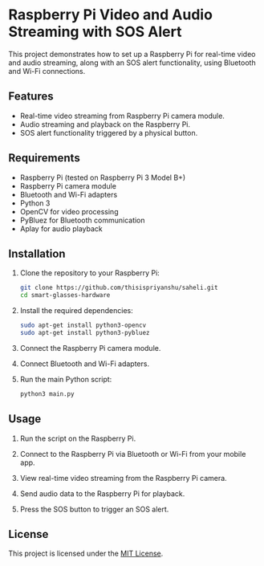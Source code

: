 # Raspberry Pi Video and Audio Streaming with SOS Alert

This project demonstrates how to set up a Raspberry Pi for real-time video and audio streaming, along with an SOS alert functionality, using Bluetooth and Wi-Fi connections.

## Features

- Real-time video streaming from Raspberry Pi camera module.
- Audio streaming and playback on the Raspberry Pi.
- SOS alert functionality triggered by a physical button.

## Requirements

- Raspberry Pi (tested on Raspberry Pi 3 Model B+)
- Raspberry Pi camera module
- Bluetooth and Wi-Fi adapters
- Python 3
- OpenCV for video processing
- PyBluez for Bluetooth communication
- Aplay for audio playback

## Installation

1. Clone the repository to your Raspberry Pi:

   ```bash
   git clone https://github.com/thisispriyanshu/saheli.git
   cd smart-glasses-hardware
   ```

3. Install the required dependencies:

   ```bash
   sudo apt-get install python3-opencv
   sudo apt-get install python3-pybluez
   ```

4. Connect the Raspberry Pi camera module.

5. Connect Bluetooth and Wi-Fi adapters.

6. Run the main Python script:

   ```bash
   python3 main.py
   ```

## Usage

1. Run the script on the Raspberry Pi.

2. Connect to the Raspberry Pi via Bluetooth or Wi-Fi from your mobile app.

3. View real-time video streaming from the Raspberry Pi camera.

4. Send audio data to the Raspberry Pi for playback.

5. Press the SOS button to trigger an SOS alert.


## License

This project is licensed under the [MIT License](LICENSE).
